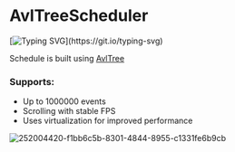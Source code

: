 # AvlTreeScheduler
[![Typing SVG](https://readme-typing-svg.herokuapp.com?duration=3500&color=%2336BCF7&lines=Virtualization;Capacity;Stability;Power;)](https://git.io/typing-svg)

Schedule is built using <a href="https://github.com/bitlush/avl-tree-c-sharp"> AvlTree</a>
<h3>Supports:</h3>
<ul>
    <li>Up to 1000000 events</li>
    <li>Scrolling with stable FPS</li>
    <li>Uses virtualization for improved performance</li>
</ul>

![252004420-f1bb6c5b-8301-4844-8955-c1331fe6b9cb](https://github.com/SilentCoast/AvlTreeScheduler/assets/94042423/4d08560f-0965-4a96-9b67-277fc9d31df8)
